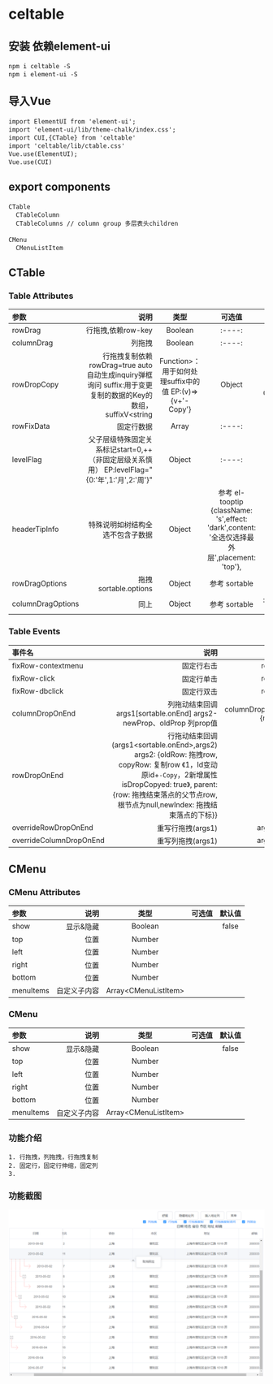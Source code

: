 # celtable

## 安装 依赖element-ui
```
npm i celtable -S
npm i element-ui -S
```
## 导入Vue
```
import ElementUI from 'element-ui';
import 'element-ui/lib/theme-chalk/index.css';
import CUI,{CTable} from 'celtable'
import 'celtable/lib/ctable.css'
Vue.use(ElementUI);
Vue.use(CUI)
```

## export components
```
CTable
  CTableColumn
  CTableColumns // column group 多层表头children

CMenu
  CMenuListItem
```

## CTable
### Table Attributes

| 参数 | 说明 | 类型 | 可选值 | 默认值 |
| :-----| ----: | :----: | :----: | :----: |
| rowDrag | 行拖拽,依赖row-key | Boolean | :----: | false |
| columnDrag | 列拖拽 | Boolean | :----: | false |
| rowDropCopy | 行拖拽复制依赖rowDrag=true auto自动生成inquiry弹框询问 suffix:用于变更复制的数据的Key的数组，suffixV<string|Function>：用于如何处理suffix中的值 EP:(v)=>{v+'-Copy'}  | Object | {type: 'auto',suffix: ['name'],suffixV: '-Copy'},{type: 'inquiry'} | null |
| rowFixData | 固定行数据 | Array | :----: | null |
| levelFlag | 父子层级特殊固定关系标记start=0,++（非固定层级关系慎用） EP:levelFlag="{0:'年',1:'月',2:'周'}" | Object | :----: | null |
| headerTipInfo | 特殊说明如树结构全选不包含子数据 | Object | 参考 el-tooptip {className: 's',effect: 'dark',content: '全选仅选择最外层',placement: 'top'}, | headerTipInfo: {effect: 'dark',placement: 'top'}, |
| rowDragOptions | 拖拽 sortable.options | Object | 参考 sortable | :rowDragOptions="{animation: 300}" |
| columnDragOptions | 同上 | Object | 参考 sortable | :columnDragOptions="{animation: 300}" |

### Table Events

| 事件名	 | 说明 | 参数 |
| :-----| ----: | :----: |
| fixRow-contextmenu | 固定行右击 | row, column, event |
| fixRow-click | 固定行单击 | row, column, event |
| fixRow-dbclick | 固定行双击 | row, column, event |
| columnDropOnEnd | 列拖动结束回调 args1[sortable.onEnd] args2-newProp、oldProp  列prop值 | columnDropOnEnd({newIndex,oldIndex},{newProp,oldProp}) |
| rowDropOnEnd | 行拖动结束回调 (args1\<sortable.onEnd\>,args2) args2: {oldRow: 拖拽row, copyRow: 复制row 《1，Id变动原id+`-Copy`，2新增属性isDropCopyed: true》, parent: {row: 拖拽结束落点的父节点row, 根节点为null,newIndex: 拖拽结束落点的下标}} | args1,args2 |
| overrideRowDropOnEnd | 重写行拖拽(args1) | args1 sortable.onEnd |
| overrideColumnDropOnEnd | 重写列拖拽(args1) | args1 sortable.onEnd |

## CMenu
### CMenu Attributes

| 参数 | 说明 | 类型 | 可选值 | 默认值 |
| :-----| ----: | :----: | :----: | :----: |
| show | 显示&隐藏 | Boolean |  | false |
| top | 位置 | Number |  |  |
| left | 位置 | Number |  |  |
| right | 位置 | Number |  |  |
| bottom | 位置 | Number |  |  |
| menuItems | 自定义子内容 | Array\<CMenuListItem\> |  |  |
### CMenu 

| 参数 | 说明 | 类型 | 可选值 | 默认值 |
| :-----| ----: | :----: | :----: | :----: |
| show | 显示&隐藏 | Boolean |  | false |
| top | 位置 | Number |  |  |
| left | 位置 | Number |  |  |
| right | 位置 | Number |  |  |
| bottom | 位置 | Number |  |  |
| menuItems | 自定义子内容 | Array\<CMenuListItem\> |  |  |


### 功能介绍
    1. 行拖拽，列拖拽，行拖拽复制
    2. 固定行，固定行伸缩，固定列
    3. 

### 功能截图
![cut](img/cut.png)
